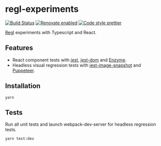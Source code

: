 # regl-experiments

[![Build Status](https://travis-ci.org/jackdbd/regl-experiments.svg?branch=master)](https://travis-ci.org/jackdbd/regl-experiments) [![Renovate enabled](https://img.shields.io/badge/renovate-enabled-brightgreen.svg)](https://renovateapp.com/) [![Code style prettier](https://img.shields.io/badge/code_style-prettier-ff69b4.svg?style=flat-square)](https://github.com/prettier/prettier)

[Regl](https://github.com/regl-project/regl) experiments with Typescript and React.

## Features

- React component tests with [jest](https://jestjs.io/), [jest-dom](https://github.com/gnapse/jest-dom) and [Enzyme](https://github.com/airbnb/enzyme).
- Headless visual regression tests with [jest-image-snapshot](https://github.com/americanexpress/jest-image-snapshot) and [Puppeteer](https://github.com/GoogleChrome/puppeteer).

## Installation

```shell
yarn
```

## Tests

Run all unit tests and launch webpack-dev-server for headless regression tests.

```shell
yarn test:dev
```
